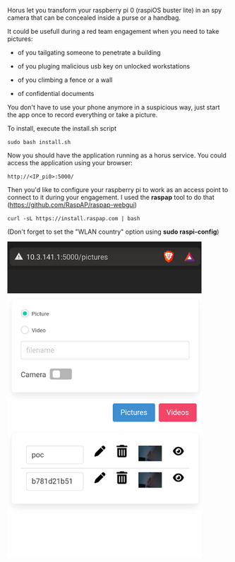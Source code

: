Horus let you transform your raspberry pi 0 (raspiOS buster lite) in an spy camera that can be concealed inside a purse or a handbag. 

It could be usefull during a red team engagement when you need to take pictures:

* of you tailgating someone to penetrate a building

* of you pluging malicious usb key on unlocked workstations

* of you climbing a fence or a wall

* of confidential documents

You don't have to use your phone anymore in a suspicious way, just start the app once to record everything or take a picture.

To install, execute the install.sh script

```
sudo bash install.sh
```

Now you should have the application running as a horus service. You could access the application using your browser:

```
http://<IP_pi0>:5000/
```

Then you'd like to configure your raspberry pi to work as an access point to connect to it during your engagement. I used the __raspap__ tool to do that (https://github.com/RaspAP/raspap-webgui)

```
curl -sL https://install.raspap.com | bash
```

(Don't forget to set the "WLAN country" option using __sudo raspi-config__)

![](images/screen.png)
